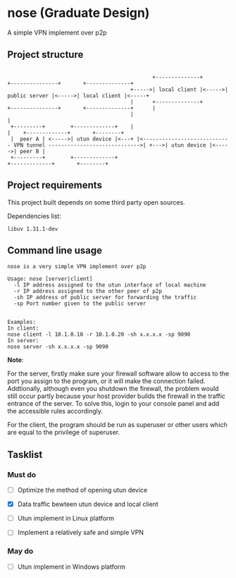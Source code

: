 # nose (Graduate Design)
A simple VPN implement over p2p



## Project structure

```

                                              +--------------+       +---------------+       +--------------+
                                       +----->| local client |<----->| public server |<----->| local client |<-----+
                                       |      +--------------+       +---------------+       +--------------+      |
                                       |                                                                           |
 +---------+        +-------------+    |                                                                           |    +-------------+       +--------+
 |  peer A | <----->| utun device |<---+ |<---------------------------- VPN tunnel ----------------------------->| +--->| utun device |<----->| peer B |
 +---------+        +-------------+                                                                                     +-------------+       +--------+
```

## Project requirements
This project built depends on some third party open sources.

Dependencies list:
```
libuv 1.31.1-dev
```

## Command line usage

```
nose is a very simple VPN implement over p2p

Usage: nose [server|client] 
  -l IP address assigned to the utun interface of local machine
  -r IP address assigned to the other peer of p2p
  -sh IP address of public server for forwarding the traffic
  -sp Port number given to the public server


Examples:
In client:
nose client -l 10.1.0.10 -r 10.1.0.20 -sh x.x.x.x -sp 9090
In server:
nose server -sh x.x.x.x -sp 9090

```
**Note**:

For the server, firstly make sure your firewall software allow to access to the port you assign to the program, or it will make the connection failed. Addtionally, although even you shutdown the firewall, the problem would still occur partly because your host provider builds the firewall in the traffic entrance of the server. To solve this, login to your console panel and add the accessible rules accordingly. 

For the client, the program should be run as superuser or other users which are equal to the privilege of superuser. 
## Tasklist

### Must do
- [ ] Optimize the method of opening utun device   

- [x] Data traffic bewteen utun device and local client
- [ ] Utun implement in Linux platform
- [ ] Implement a relatively safe and simple VPN

### May do

- [ ] Utun implement in Windows platform